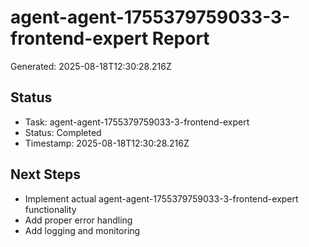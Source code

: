 # agent-agent-1755379759033-3-frontend-expert Report

Generated: 2025-08-18T12:30:28.216Z

## Status
- Task: agent-agent-1755379759033-3-frontend-expert
- Status: Completed
- Timestamp: 2025-08-18T12:30:28.216Z

## Next Steps
- Implement actual agent-agent-1755379759033-3-frontend-expert functionality
- Add proper error handling
- Add logging and monitoring
